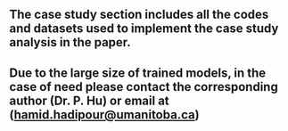 ## The case study section includes all the codes and datasets used to implement the case study analysis in the paper.
## Due to the large size of trained models, in the case of need please contact the corresponding author (Dr. P. Hu) or email at (hamid.hadipour@umanitoba.ca)

